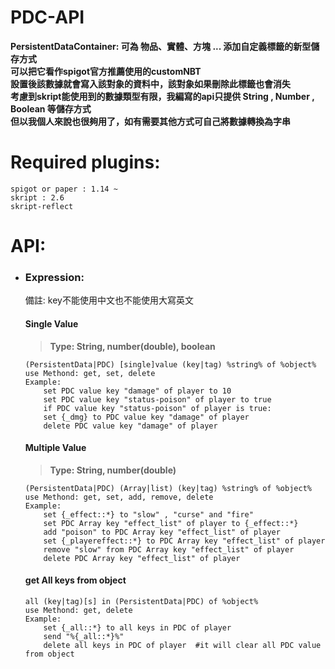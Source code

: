 # PDC-API
  __PersistentDataContainer: 可為 物品、實體、方塊 ... 添加自定義標籤的新型儲存方式  
  可以把它看作spigot官方推薦使用的customNBT  
  設置後該數據就會寫入該對象的資料中，該對象如果刪除此標籤也會消失  
  考慮到skript能使用到的數據類型有限，我編寫的api只提供 String , Number , Boolean 等儲存方式  
  但以我個人來說也很夠用了，如有需要其他方式可自己將數據轉換為字串__  
# Required plugins:
    spigot or paper : 1.14 ~  
    skript : 2.6
    skript-reflect
# API:  
 * ### Expression:
    備註: key不能使用中文也不能使用大寫英文  
    #### Single Value
    > __Type: String, number(double), boolean__  
    ```
    (PersistentData|PDC) [single]value (key|tag) %string% of %object%
    use Methond: get, set, delete
    Example:
        set PDC value key "damage" of player to 10
        set PDC value key "status-poison" of player to true
        if PDC value key "status-poison" of player is true:
        set {_dmg} to PDC value key "damage" of player
        delete PDC value key "damage" of player
    ```
    #### Multiple Value
    > __Type: String, number(double)__  
    ```
    (PersistentData|PDC) (Array|list) (key|tag) %string% of %object%
    use Methond: get, set, add, remove, delete
    Example:
        set {_effect::*} to "slow" , "curse" and "fire"
        set PDC Array key "effect_list" of player to {_effect::*}
        add "poison" to PDC Array key "effect_list" of player
        set {_playereffect::*} to PDC Array key "effect_list" of player
        remove "slow" from PDC Array key "effect_list" of player
        delete PDC Array key "effect_list" of player
    ```
    #### get All keys from object
    ```
    all (key|tag)[s] in (PersistentData|PDC) of %object%
    use Methond: get, delete
    Example:
        set {_all::*} to all keys in PDC of player
        send "%{_all::*}%"
        delete all keys in PDC of player  #it will clear all PDC value from object
    ```
